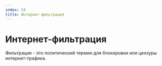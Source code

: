 ```yaml
---
index: 54
title: Интернет-фильтрация
---
```

# Интернет-фильтрация

Фильтрация - это политический термин для блокировки или цензуры интернет-трафика.